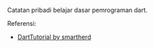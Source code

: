 Catatan pribadi belajar dasar pemrograman dart.  

Referensi:  
- [DartTutorial by smartherd](https://github.com/smartherd/DartTutorial/tree/master)
